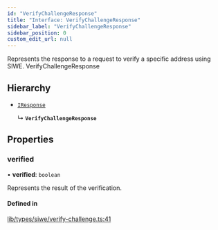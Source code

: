 ```yaml
---
id: "VerifyChallengeResponse"
title: "Interface: VerifyChallengeResponse"
sidebar_label: "VerifyChallengeResponse"
sidebar_position: 0
custom_edit_url: null
---
```


Represents the response to a request to verify a specific address using SIWE.
 VerifyChallengeResponse

## Hierarchy

- [`IResponse`](IResponse.md)

  ↳ **`VerifyChallengeResponse`**

## Properties

### verified

• **verified**: `boolean`

Represents the result of the verification.

#### Defined in

[lib/types/siwe/verify-challenge.ts:41](https://github.com/JustaName-id/JustaName-sdk/blob/5718518/packages/@justaname.id/sdk/src/lib/types/siwe/verify-challenge.ts#L41)
